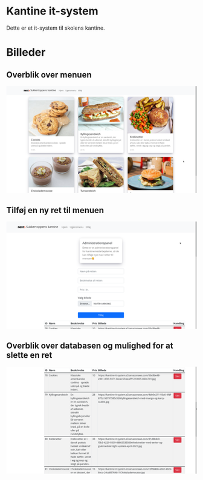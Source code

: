 # Kantine it-system
Dette er et it-system til skolens kantine.

# Billeder
## Overblik over menuen
![Overblik](./screenshots/overview.png)


## Tilføj en ny ret til menuen
![Overblik](./screenshots/add_food.png)

## Overblik over databasen og mulighed for at slette en ret
![Overblik](./screenshots/overview_database.png)
